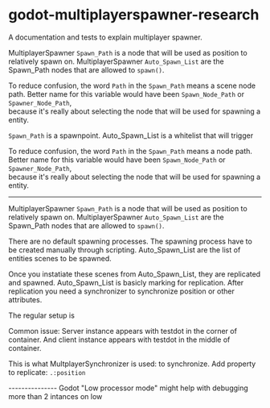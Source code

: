 # godot-multiplayerspawner-research
A documentation and tests to explain multiplayer spawner.

MultiplayerSpawner  `Spawn_Path`  is a node that will be used as position to relatively spawn on.
MultiplayerSpawner  `Auto_Spawn_List`  are the Spawn_Path nodes that are allowed to `spawn()`.

To reduce confusion, the word `Path` in the  `Spawn_Path` means a scene node path.
Better name for this variable would have been `Spawn_Node_Path` or `Spawner_Node_Path`,  
because it's really about selecting the node that will be used for spawning a entity.


`Spawn_Path` is a spawnpoint.
Auto_Spawn_List  is a whitelist that will trigger


To reduce confusion, the word `Path` in the  `Spawn_Path` means a node path.
Better name for this variable would have been `Spawn_Node_Path` or `Spawner_Node_Path`,  
because it's really about selecting the node that will be used for spawning a entity.

------------



MultiplayerSpawner  `Spawn_Path`  is a node that will be used as position to relatively spawn on.
MultiplayerSpawner  `Auto_Spawn_List`  are the Spawn_Path nodes that are allowed to `spawn()`.

There are no default spawning processes.
The spawning process have to be created manually through scripting.
Auto_Spawn_List are the list of entities scenes to be spawned.

Once you instatiate these scenes from Auto_Spawn_List, they are replicated and spawned.
Auto_Spawn_List is basicly marking for replication.
After replication you need a synchronizer to synchronize position or other attributes.

The regular setup is 

Common issue: 
Server instance appears with testdot in the corner of container.
And client instance appears with testdot  in the middle of container.

This is what MultplayerSynchronizer is used: to synchronize.
Add property to replicate: `.:position`


--------------- Godot "Low processor mode" might help with debugging more than 2 intances on low
